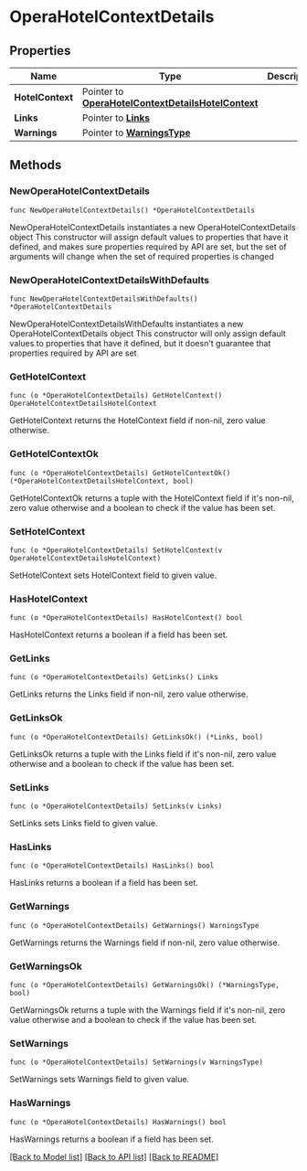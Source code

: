 # OperaHotelContextDetails

## Properties

Name | Type | Description | Notes
------------ | ------------- | ------------- | -------------
**HotelContext** | Pointer to [**OperaHotelContextDetailsHotelContext**](OperaHotelContextDetailsHotelContext.md) |  | [optional] 
**Links** | Pointer to [**Links**](Links.md) |  | [optional] 
**Warnings** | Pointer to [**WarningsType**](WarningsType.md) |  | [optional] 

## Methods

### NewOperaHotelContextDetails

`func NewOperaHotelContextDetails() *OperaHotelContextDetails`

NewOperaHotelContextDetails instantiates a new OperaHotelContextDetails object
This constructor will assign default values to properties that have it defined,
and makes sure properties required by API are set, but the set of arguments
will change when the set of required properties is changed

### NewOperaHotelContextDetailsWithDefaults

`func NewOperaHotelContextDetailsWithDefaults() *OperaHotelContextDetails`

NewOperaHotelContextDetailsWithDefaults instantiates a new OperaHotelContextDetails object
This constructor will only assign default values to properties that have it defined,
but it doesn't guarantee that properties required by API are set

### GetHotelContext

`func (o *OperaHotelContextDetails) GetHotelContext() OperaHotelContextDetailsHotelContext`

GetHotelContext returns the HotelContext field if non-nil, zero value otherwise.

### GetHotelContextOk

`func (o *OperaHotelContextDetails) GetHotelContextOk() (*OperaHotelContextDetailsHotelContext, bool)`

GetHotelContextOk returns a tuple with the HotelContext field if it's non-nil, zero value otherwise
and a boolean to check if the value has been set.

### SetHotelContext

`func (o *OperaHotelContextDetails) SetHotelContext(v OperaHotelContextDetailsHotelContext)`

SetHotelContext sets HotelContext field to given value.

### HasHotelContext

`func (o *OperaHotelContextDetails) HasHotelContext() bool`

HasHotelContext returns a boolean if a field has been set.

### GetLinks

`func (o *OperaHotelContextDetails) GetLinks() Links`

GetLinks returns the Links field if non-nil, zero value otherwise.

### GetLinksOk

`func (o *OperaHotelContextDetails) GetLinksOk() (*Links, bool)`

GetLinksOk returns a tuple with the Links field if it's non-nil, zero value otherwise
and a boolean to check if the value has been set.

### SetLinks

`func (o *OperaHotelContextDetails) SetLinks(v Links)`

SetLinks sets Links field to given value.

### HasLinks

`func (o *OperaHotelContextDetails) HasLinks() bool`

HasLinks returns a boolean if a field has been set.

### GetWarnings

`func (o *OperaHotelContextDetails) GetWarnings() WarningsType`

GetWarnings returns the Warnings field if non-nil, zero value otherwise.

### GetWarningsOk

`func (o *OperaHotelContextDetails) GetWarningsOk() (*WarningsType, bool)`

GetWarningsOk returns a tuple with the Warnings field if it's non-nil, zero value otherwise
and a boolean to check if the value has been set.

### SetWarnings

`func (o *OperaHotelContextDetails) SetWarnings(v WarningsType)`

SetWarnings sets Warnings field to given value.

### HasWarnings

`func (o *OperaHotelContextDetails) HasWarnings() bool`

HasWarnings returns a boolean if a field has been set.


[[Back to Model list]](../README.md#documentation-for-models) [[Back to API list]](../README.md#documentation-for-api-endpoints) [[Back to README]](../README.md)


